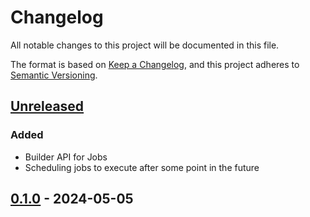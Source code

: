 # Changelog

All notable changes to this project will be documented in this file.

The format is based on [Keep a Changelog](https://keepachangelog.com/en/1.0.0/),
and this project adheres to [Semantic Versioning](https://semver.org/spec/v2.0.0.html).

## [Unreleased]

### Added

- Builder API for Jobs
- Scheduling jobs to execute after some point in the future

## [0.1.0] - 2024-05-05

[unreleased]: https://github.com/DarkKirb/app-queue/compare/v0.1.0...HEAD
[0.1.0]: https://github.com/DarkKirb/app-queue/releases/tag/v0.1.0
